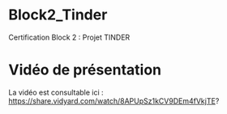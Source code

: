 # Block2_Tinder
Certification Block 2 : Projet TINDER

# Vidéo de présentation
La vidéo est consultable ici : https://share.vidyard.com/watch/8APUpSz1kCV9DEm4fVkjTE?
